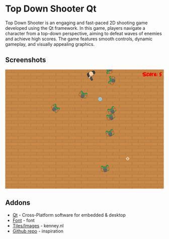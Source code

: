 # Top Down Shooter Qt

Top Down Shooter is an engaging and fast-paced 2D shooting game developed using the Qt framework. In this game, players navigate a character from a top-down perspective, aiming to defeat waves of enemies and achieve high scores. The game features smooth controls, dynamic gameplay, and visually appealing graphics.

## Screenshots
![Example Image](assets/screen0.png)

## Addons
* [Qt](https://www.qt.io/) - Cross-Platform software for embedded & desktop
* [Font](https://www.dafont.com/juniory.font) - font
* [Tiles/Images](https://kenney.nl) - kenney.nl
* [Github repo](https://github.com/challacade/udemy-love2d/tree/master/TopDownShooter) - inspiration
